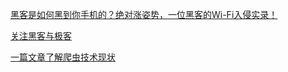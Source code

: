 [黑客是如何黑到你手机的？绝对涨姿势，一位黑客的Wi-Fi入侵实录！](http://www.360doc.com/content/14/0916/10/5761946_409840362.shtml)

[关注黑客与极客](http://www.freebuf.com/)

[一篇文章了解爬虫技术现状](http://www.jianshu.com/p/fbdad6f77d0c)
